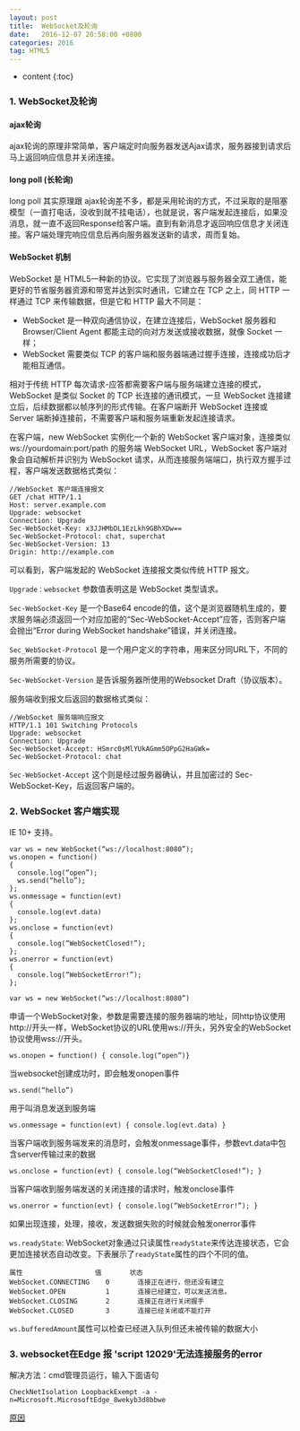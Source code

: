 ```yaml
---
layout: post
title:  WebSocket及轮询
date:   2016-12-07 20:58:00 +0800
categories: 2016
tag: HTML5
---
```


* content
{:toc}

### 1. WebSocket及轮询

#### **ajax轮询**

ajax轮询的原理非常简单，客户端定时向服务器发送Ajax请求，服务器接到请求后马上返回响应信息并关闭连接。

#### **long poll (长轮询)**

long poll 其实原理跟 ajax轮询差不多，都是采用轮询的方式，不过采取的是阻塞模型（一直打电话，没收到就不挂电话），也就是说，客户端发起连接后，如果没消息，就一直不返回Response给客户端。直到有新消息才返回响应信息才关闭连接。客户端处理完响应信息后再向服务器发送新的请求，周而复始。

#### **WebSocket 机制**

WebSocket 是 HTML5一种新的协议。它实现了浏览器与服务器全双工通信，能更好的节省服务器资源和带宽并达到实时通讯，它建立在 TCP 之上，同 HTTP 一样通过 TCP 来传输数据，但是它和 HTTP 最大不同是：

- WebSocket 是一种双向通信协议，在建立连接后，WebSocket 服务器和 Browser/Client Agent 都能主动的向对方发送或接收数据，就像 Socket 一样；
- WebSocket 需要类似 TCP 的客户端和服务器端通过握手连接，连接成功后才能相互通信。

相对于传统 HTTP 每次请求-应答都需要客户端与服务端建立连接的模式，WebSocket 是类似 Socket 的 TCP 长连接的通讯模式，一旦 WebSocket 连接建立后，后续数据都以帧序列的形式传输。在客户端断开 WebSocket 连接或 Server 端断掉连接前，不需要客户端和服务端重新发起连接请求。

在客户端，new WebSocket 实例化一个新的 WebSocket 客户端对象，连接类似 ws://yourdomain:port/path 的服务端 WebSocket URL，WebSocket 客户端对象会自动解析并识别为 WebSocket 请求，从而连接服务端端口，执行双方握手过程，客户端发送数据格式类似：

	//WebSocket 客户端连接报文
	GET /chat HTTP/1.1
	Host: server.example.com
	Upgrade: websocket
	Connection: Upgrade
	Sec-WebSocket-Key: x3JJHMbDL1EzLkh9GBhXDw==
	Sec-WebSocket-Protocol: chat, superchat
	Sec-WebSocket-Version: 13
	Origin: http://example.com

可以看到，客户端发起的 WebSocket 连接报文类似传统 HTTP 报文。

`Upgrade：websocket` 参数值表明这是 WebSocket 类型请求。 

`Sec-WebSocket-Key` 是一个Base64 encode的值，这个是浏览器随机生成的，要求服务端必须返回一个对应加密的“Sec-WebSocket-Accept”应答，否则客户端会抛出“Error during WebSocket handshake”错误，并关闭连接。

`Sec_WebSocket-Protocol` 是一个用户定义的字符串，用来区分同URL下，不同的服务所需要的协议。

`Sec-WebSocket-Version` 是告诉服务器所使用的Websocket Draft（协议版本）。

服务端收到报文后返回的数据格式类似：

	//WebSocket 服务端响应报文
	HTTP/1.1 101 Switching Protocols
	Upgrade: websocket
	Connection: Upgrade
	Sec-WebSocket-Accept: HSmrc0sMlYUkAGmm5OPpG2HaGWk=
	Sec-WebSocket-Protocol: chat

`Sec-WebSocket-Accept` 这个则是经过服务器确认，并且加密过的 Sec-WebSocket-Key，后返回客户端的。

### 2. WebSocket 客户端实现

IE 10+ 支持。

	var ws = new WebSocket(“ws://localhost:8080”);
	ws.onopen = function()
	{
	  console.log(“open”);
	  ws.send(“hello”);
	};
	ws.onmessage = function(evt)
	{
	  console.log(evt.data)
	};
	ws.onclose = function(evt)
	{
	  console.log(“WebSocketClosed!”);
	};
	ws.onerror = function(evt)
	{
	  console.log(“WebSocketError!”);
	};

`var ws = new WebSocket(“ws://localhost:8080”)`

申请一个WebSocket对象，参数是需要连接的服务器端的地址，同http协议使用http://开头一样，WebSocket协议的URL使用ws://开头，另外安全的WebSocket协议使用wss://开头。

`ws.onopen = function() { console.log(“open”)}`

当websocket创建成功时，即会触发onopen事件

`ws.send(“hello”)`

用于叫消息发送到服务端 

`ws.onmessage = function(evt) { console.log(evt.data) }`

当客户端收到服务端发来的消息时，会触发onmessage事件，参数evt.data中包含server传输过来的数据

`ws.onclose = function(evt) { console.log(“WebSocketClosed!”); }`

当客户端收到服务端发送的关闭连接的请求时，触发onclose事件

`ws.onerror = function(evt) { console.log(“WebSocketError!”); }`

如果出现连接，处理，接收，发送数据失败的时候就会触发onerror事件

`ws.readyState`: WebSocket对象通过只读属性`readyState`来传达连接状态，它会更加连接状态自动改变。下表展示了`readyState`属性的四个不同的值。

```
属性 					值		状态
WebSocket.CONNECTING 	0		连接正在进行，但还没有建立
WebSocket.OPEN 			1		连接已经建立，可以发送消息。
WebSocket.CLOSING 		2		连接正在进行关闭握手
WebSocket.CLOSED 		3		连接已经关闭或不能打开
```

`ws.bufferedAmount`属性可以检查已经进入队列但还未被传输的数据大小

### 3. websocket在Edge 报 'script 12029'无法连接服务的error

解决方法：cmd管理员运行，输入下面语句

	CheckNetIsolation LoopbackExempt -a -n=Microsoft.MicrosoftEdge_8wekyb3d8bbwe

[原因](https://blogs.msdn.microsoft.com/msgulfcommunity/2015/07/01/how-to-debug-localhost-on-microsoft-edge/)